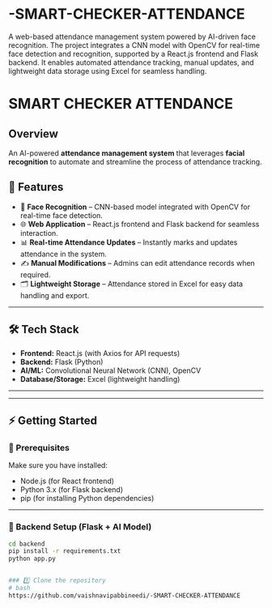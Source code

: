 # -SMART-CHECKER-ATTENDANCE
A web-based attendance management system powered by AI-driven face recognition. The project integrates a CNN model with OpenCV for real-time face detection and recognition, supported by a React.js frontend and Flask backend. It enables automated attendance tracking, manual updates, and lightweight data storage using Excel for seamless handling.

# SMART CHECKER ATTENDANCE 
## Overview  

An AI-powered **attendance management system** that leverages **facial recognition** to automate and streamline the process of attendance tracking.  

## 🚀 Features  
- 🤖 **Face Recognition** – CNN-based model integrated with OpenCV for real-time face detection.  
- 🌐 **Web Application** – React.js frontend and Flask backend for seamless interaction.  
- 📊 **Real-time Attendance Updates** – Instantly marks and updates attendance in the system.  
- ✍️ **Manual Modifications** – Admins can edit attendance records when required.  
- 🗂 **Lightweight Storage** – Attendance stored in Excel for easy data handling and export.  

---

## 🛠 Tech Stack  
- **Frontend:** React.js (with Axios for API requests)  
- **Backend:** Flask (Python)  
- **AI/ML:** Convolutional Neural Network (CNN), OpenCV  
- **Database/Storage:** Excel (lightweight handling)  

---


---

## ⚡ Getting Started  

### 🔹 Prerequisites  
Make sure you have installed:  
- Node.js (for React frontend)  
- Python 3.x (for Flask backend)  
- pip (for installing Python dependencies)  

---

### 🔹 Backend Setup (Flask + AI Model)  
```bash
cd backend
pip install -r requirements.txt
python app.py


### 1️⃣ Clone the repository  
# bash
https://github.com/vaishnavipabbineedi/-SMART-CHECKER-ATTENDANCE
